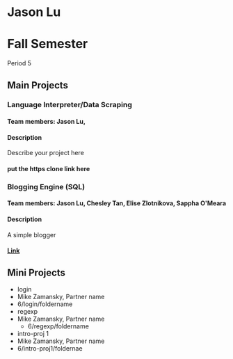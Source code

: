 Jason Lu
================
# Fall Semester
Period 5

## Main Projects

### Language Interpreter/Data Scraping
#### Team members: Jason Lu, 
#### Description
Describe your project here
#### put the https clone link here

### Blogging Engine (SQL)
#### Team members: Jason Lu, Chesley Tan, Elise Zlotnikova, Sappha O'Meara
#### Description
A simple blogger
#### <a href="https://github.com/DionisWang/Crummy-Webpage">Link</a>

## Mini Projects

 * login
  * Mike Zamansky, Partner name
  * 6/login/foldername
 * regexp
  * Mike Zamansky, Partner name 
	* 6/regexp/foldername
 * intro-proj 1
  * Mike Zamansky, Partner name 
  * 6/intro-proj1/foldernae
